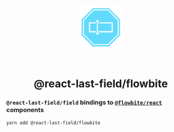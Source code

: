<div align="center">
  <img width="120" style="margin: 32px" src="../../react-last-field.svg">
  <h1>@react-last-field/flowbite</h1>
</div>

### `@react-last-field/field` bindings to [`@flowbite/react`](https://flowbite-react.com/forms) components

```
yarn add @react-last-field/flowbite
```

